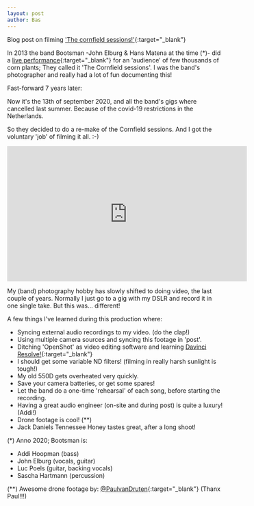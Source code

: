 ```yaml
---
layout: post
author: Bas
---
```

Blog post on filming ['The cornfield sessions!'](https://www.youtube.com/playlist?list=PLb7l-J_gLXsRTuWGM5F99laOdJZaoZIWs){:target="_blank"}

In 2013 the band Bootsman -John Elburg & Hans Matena at the time (*)- did a [live performance](https://www.gelderlander.nl/achterhoek/bootsman-en-the-cornfield-sessions~a17f0f5d/){:target="_blank"} 
for an 'audience' of few thousands of corn plants; They called it 'The Cornfield sessions'. I was the band's photographer and really had a lot of fun documenting this!

Fast-forward 7 years later: 

Now it's the 13th of september 2020, and all the band's gigs where cancelled last summer. Because of the covid-19 restrictions in the Netherlands.

So they decided to do a re-make of the Cornfield sessions. And I got the voluntary 'job' of filming it all. :-) 

<iframe width="560" height="315" src="https://www.youtube.com/embed/videoseries?list=PLb7l-J_gLXsRTuWGM5F99laOdJZaoZIWs" frameborder="0" allow="accelerometer; autoplay; clipboard-write; encrypted-media; gyroscope; picture-in-picture" allowfullscreen></iframe>

My (band) photography hobby has slowly shifted to doing video, the last couple of years. Normally I just go to a gig with my DSLR and record it in one single take. But this was... different!

A few things I've learned during this production where:

* Syncing external audio recordings to my video. (do the clap!) 
* Using multiple camera sources and syncing this footage in 'post'.  
* Ditching 'OpenShot' as video editing software and learning [Davinci Resolve!](https://www.blackmagicdesign.com/products/davinciresolve/){:target="_blank"} 
* I should get some variable ND filters! (filming in really harsh sunlight is tough!)
* My old 550D gets overheated very quickly. 
* Save your camera batteries, or get some spares! 
* Let the band do a one-time 'rehearsal' of each song, before starting the recording.   
* Having a great audio engineer (on-site and during post) is quite a luxury! (Addi!) 
* Drone footage is cool! (**) 
* Jack Daniels Tennessee Honey tastes great, after a long shoot!   


(*) Anno 2020; Bootsman is: 

* Addi Hoopman (bass)
* John Elburg (vocals, guitar)
* Luc Poels (guitar, backing vocals)
* Sascha Hartmann (percussion) 

(**) Awesome drone footage by: [@PaulvanDruten](http://paulvandruten.nl/){:target="_blank"} (Thanx Paul!!!) 
